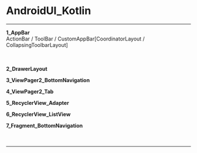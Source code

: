 # AndroidUI_Kotlin
___

**1_AppBar**</br>
ActionBar / ToolBar / CustomAppBar[CoordinatorLayout / CollapsingToolbarLayout]</br>
<br></br>

**2_DrawerLayout**</br>


**3_ViewPager2_BottomNavigation**</br>


**4_ViewPager2_Tab**</br>


**5_RecyclerView_Adapter**</br>


**6_RecyclerView_ListView**</br>


**7_Fragment_BottomNavigation**</br>
<br></br>

---
